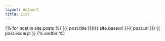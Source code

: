 ```yaml
---
layout: default
title: List
---
```


{% for post in site.posts %}
    [{{ post.title }}]({{ site.baseurl }}{{ post.url }})
    {{ post.excerpt }}
{% endfor %}